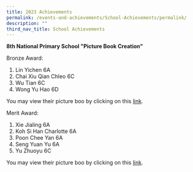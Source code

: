 ```yaml
---
title: 2023 Achievements
permalink: /events-and-achievements/School-Achievements/permalink/
description: ""
third_nav_title: School Achievements
---
```

**8th National Primary School "Picture Book Creation"**

Bronze Award: 
1)	Lin Yichen 6A
2)	Chai Xiu Qian Chleo 6C
3)	Wu Tian 6C
4)	Wong Yu Hao 6D 

You may view their picture boo by clicking on this [link](https://drive.google.com/file/d/1ZrO2YbFNgdkjJCceevfKEbe831WSKGcn/view?usp=sharing).
 

Merit Award:
1)	Xie Jialing 6A
2)	Koh Si Han Charlotte 6A
3)	Poon Chee Yan 6A
4)	Seng Yuan Yu 6A
5)	Yu Zhuoyu 6C

You may view their picture boo by clicking on this [link](https://drive.google.com/file/d/1z7huB7saDzEhVsMyAOygk-qL5e2lcI1n/view?usp=share_link).